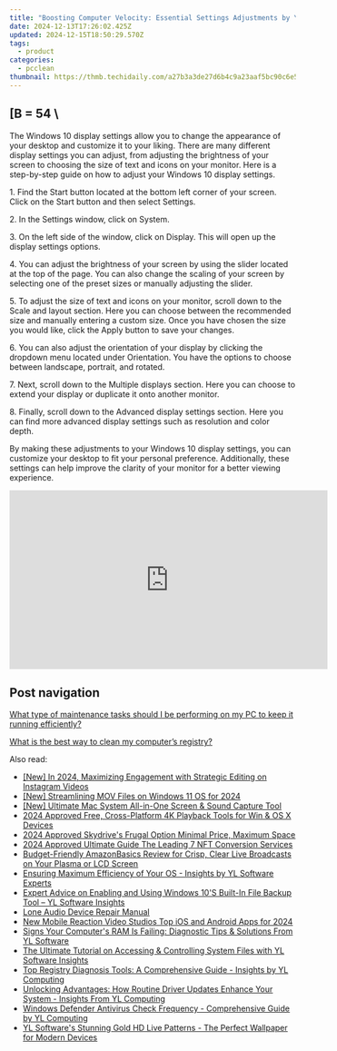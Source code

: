 ```yaml
---
title: "Boosting Computer Velocity: Essential Settings Adjustments by YL Software Experts"
date: 2024-12-13T17:26:02.425Z
updated: 2024-12-15T18:50:29.570Z
tags:
  - product
categories:
  - pcclean
thumbnail: https://thmb.techidaily.com/a27b3a3de27d6b4c9a23aaf5bc90c6e51b30c3f5343bae186756d50b06815cf1.jpg
---
```


## \[B = 54 \

The Windows 10 display settings allow you to change the appearance of your desktop and customize it to your liking. There are many different display settings you can adjust, from adjusting the brightness of your screen to choosing the size of text and icons on your monitor. Here is a step-by-step guide on how to adjust your Windows 10 display settings. 

1\. Find the Start button located at the bottom left corner of your screen. Click on the Start button and then select Settings.

2\. In the Settings window, click on System.

3\. On the left side of the window, click on Display. This will open up the display settings options. 

4\. You can adjust the brightness of your screen by using the slider located at the top of the page. You can also change the scaling of your screen by selecting one of the preset sizes or manually adjusting the slider.

5\. To adjust the size of text and icons on your monitor, scroll down to the Scale and layout section. Here you can choose between the recommended size and manually entering a custom size. Once you have chosen the size you would like, click the Apply button to save your changes.

6\. You can also adjust the orientation of your display by clicking the dropdown menu located under Orientation. You have the options to choose between landscape, portrait, and rotated.

7\. Next, scroll down to the Multiple displays section. Here you can choose to extend your display or duplicate it onto another monitor.

8\. Finally, scroll down to the Advanced display settings section. Here you can find more advanced display settings such as resolution and color depth. 

By making these adjustments to your Windows 10 display settings, you can customize your desktop to fit your personal preference. Additionally, these settings can help improve the clarity of your monitor for a better viewing experience.

<!-- affiliate ads begin -->
<iframe width="560" height="315" src="https://www.youtube.com/embed/bXmwwSmYqq4?si=Bb-eJfLnlpeeClyt" title="YouTube video player" frameborder="0" allow="accelerometer; autoplay; clipboard-write; encrypted-media; gyroscope; picture-in-picture; web-share" referrerpolicy="strict-origin-when-cross-origin" allowfullscreen></iframe>
<!-- affiliate ads end -->

## Post navigation

[What type of maintenance tasks should I be performing on my PC to keep it running efficiently?](https://tools.techidaily.com/pcclean/products/)

[What is the best way to clean my computer’s registry?](https://tools.techidaily.com/pcclean/products/)

<ins class="adsbygoogle"
     style="display:block"
     data-ad-format="autorelaxed"
     data-ad-client="ca-pub-7571918770474297"
     data-ad-slot="1223367746"></ins>

<ins class="adsbygoogle"
     style="display:block"
     data-ad-client="ca-pub-7571918770474297"
     data-ad-slot="8358498916"
     data-ad-format="auto"
     data-full-width-responsive="true"></ins>

<span class="atpl-alsoreadstyle">Also read:</span>
<div><ul>
<li><a href="https://instagram-video-recordings.techidaily.com/new-in-2024-maximizing-engagement-with-strategic-editing-on-instagram-videos/"><u>[New] In 2024, Maximizing Engagement with Strategic Editing on Instagram Videos</u></a></li>
<li><a href="https://screen-recording.techidaily.com/new-streamlining-mov-files-on-windows-11-os-for-2024/"><u>[New] Streamlining MOV Files on Windows 11 OS for 2024</u></a></li>
<li><a href="https://on-screen-recording.techidaily.com/new-ultimate-mac-system-all-in-one-screen-and-sound-capture-tool/"><u>[New] Ultimate Mac System All-in-One Screen & Sound Capture Tool</u></a></li>
<li><a href="https://article-posts.techidaily.com/2024-approved-free-cross-platform-4k-playback-tools-for-win-and-os-x-devices/"><u>2024 Approved Free, Cross-Platform 4K Playback Tools for Win & OS X Devices</u></a></li>
<li><a href="https://article-knowledge.techidaily.com/2024-approved-skydrives-frugal-option-minimal-price-maximum-space/"><u>2024 Approved Skydrive's Frugal Option Minimal Price, Maximum Space</u></a></li>
<li><a href="https://some-skills.techidaily.com/2024-approved-ultimate-guide-the-leading-7-nft-conversion-services/"><u>2024 Approved Ultimate Guide The Leading 7 NFT Conversion Services</u></a></li>
<li><a href="https://buynow-marvelous.techidaily.com/budget-friendly-amazonbasics-review-for-crisp-clear-live-broadcasts-on-your-plasma-or-lcd-screen/"><u>Budget-Friendly AmazonBasics Review for Crisp, Clear Live Broadcasts on Your Plasma or LCD Screen</u></a></li>
<li><a href="https://discover-awesome.techidaily.com/ensuring-maximum-efficiency-of-your-os-insights-by-yl-software-experts/"><u>Ensuring Maximum Efficiency of Your OS - Insights by YL Software Experts</u></a></li>
<li><a href="https://discover-awesome.techidaily.com/expert-advice-on-enabling-and-using-windows-10s-built-in-file-backup-tool-yl-software-insights/"><u>Expert Advice on Enabling and Using Windows 10'S Built-In File Backup Tool – YL Software Insights</u></a></li>
<li><a href="https://extra-resources.techidaily.com/lone-audio-device-repair-manual/"><u>Lone Audio Device Repair Manual</u></a></li>
<li><a href="https://video-ai-editor.techidaily.com/new-mobile-reaction-video-studios-top-ios-and-android-apps-for-2024/"><u>New Mobile Reaction Video Studios Top iOS and Android Apps for 2024</u></a></li>
<li><a href="https://discover-awesome.techidaily.com/signs-your-computers-ram-is-failing-diagnostic-tips-and-solutions-from-yl-software/"><u>Signs Your Computer's RAM Is Failing: Diagnostic Tips & Solutions From YL Software</u></a></li>
<li><a href="https://discover-awesome.techidaily.com/the-ultimate-tutorial-on-accessing-and-controlling-system-files-with-yl-software-insights/"><u>The Ultimate Tutorial on Accessing & Controlling System Files with YL Software Insights</u></a></li>
<li><a href="https://discover-awesome.techidaily.com/top-registry-diagnosis-tools-a-comprehensive-guide-insights-by-yl-computing/"><u>Top Registry Diagnosis Tools: A Comprehensive Guide - Insights by YL Computing</u></a></li>
<li><a href="https://discover-awesome.techidaily.com/unlocking-advantages-how-routine-driver-updates-enhance-your-system-insights-from-yl-computing/"><u>Unlocking Advantages: How Routine Driver Updates Enhance Your System - Insights From YL Computing</u></a></li>
<li><a href="https://discover-awesome.techidaily.com/windows-defender-antivirus-check-frequency-comprehensive-guide-by-yl-computing/"><u>Windows Defender Antivirus Check Frequency - Comprehensive Guide by YL Computing</u></a></li>
<li><a href="https://discover-awesome.techidaily.com/yl-softwares-stunning-gold-hd-live-patterns-the-perfect-wallpaper-for-modern-devices/"><u>YL Software's Stunning Gold HD Live Patterns - The Perfect Wallpaper for Modern Devices</u></a></li>
</ul></div>

